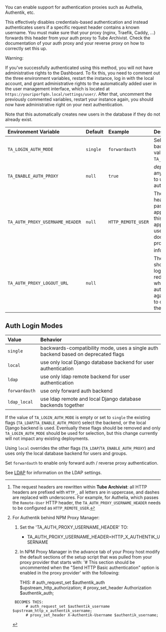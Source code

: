 You can enable support for authentication proxies such as Authelia, Authentik, etc.

This effectively disables credentials-based authentication and instead authenticates users if a specific request header contains a known username.
You must make sure that your proxy (nginx, Traefik, Caddy, ...) forwards this header from your auth proxy to Tube Archivist.
Check the documentation of your auth proxy and your reverse proxy on how to correctly set this up.

Warning:

If you've successfully authenticated using this method, you will not have administrative rights to the Dashboard. To fix this, you need to comment out the three environment variables, restart the instance, log in with the local account, and grant administrative rights to the automatically added user in the user management interface, which is located at `https://youriporfqdn.local/settings/user/`. After that, uncomment the previously commented variables, restart your instance again, you should now have administrative right on your next authentication.

Note that this automatically creates new users in the database if they do not already exist.

| Environment Variable  | Default   | Example   | Description   |
| :-------------------- | :-------- | :-------- | :------------ |
| `TA_LOGIN_AUTH_MODE`  | `single`  | `forwardauth` | Selects authentication backends. See potential values below. Overrides `TA_LDAP`/`TA_ENABLE_AUTH_PROXY`. |
| `TA_ENABLE_AUTH_PROXY` | `null` | `true` | *deprecated* (see below) Set to anything besides empty string to use forward proxy authentication. |
| `TA_AUTH_PROXY_USERNAME_HEADER`| `null` | `HTTP_REMOTE_USER` | The name of the request header that the auth proxy passes to the proxied application (**Tube Archivist** in this case), so that the application can identify the user. Check the documentation of your auth proxy to get this information.[^1][^2] |
| `TA_AUTH_PROXY_LOGOUT_URL` | `null` | | The URL that **Tube Archivist** should redirect to after a logout. By default, the logout redirects to the login URL, which means the user will be automatically authenticated again. Instead, you might want to configure the logout URL of the auth proxy here. |

[^1]:
    The request headers are rewritten within **Tube Archivist**: all HTTP headers are prefixed with `HTTP_`, all letters are in uppercase, and dashes are replaced with underscores. For example, for Authelia, which passes the `Remote-User` HTTP header, the `TA_AUTH_PROXY_USERNAME_HEADER` needs to be configured as `HTTP_REMOTE_USER`.

[^2]:
    For Authentik behind NPM Proxy Manager:
    
       1. Set the 'TA_AUTH_PROXY_USERNAME_HEADER' TO:
            - TA_AUTH_PROXY_USERNAME_HEADER=HTTP_X_AUTHENTIK_USERNAME

       2. In NPM Proxy Manager in the advance tab of your Proxy host modify the default sections of the setup script that was pulled from your proxy provider that starts with: '# This section should be uncommented when the "Send HTTP Basic authentication" option is 
          enabled in the proxy provider' with the following:

          THIS:
              # auth_request_set $authentik_auth $upstream_http_authorization;
              # proxy_set_header Authorization $authentik_auth;
           
         BECOMES THIS: 
              # auth_request_set $authentik_username $upstream_http_x_authentik_username;
              # proxy_set_header X-Authentik-Username $authentik_username;

## Auth Login Modes

| Value         | Behavior |
| :------------ | :------- |
| `single`      | backwards-compatibility mode, uses a single auth backend based on deprecated flags |
| `local`       | use only local Django database backend for user authentication |
| `ldap`        | use only ldap remote backend for user authentication |
| `forwardauth` | use only forward auth backend |
| `ldap_local`  | use ldap remote and local Django database backends together |

If the value of `TA_LOGIN_AUTH_MODE` is empty or set to `single` the existing flags (`TA_LDAP`/`TA_ENABLE_AUTH_PROXY`) select the backend, or the local Django backend is used. Eventually these flags should be removed and only `TA_LOGIN_AUTH_MODE` should be used for selection, but this change currently will not impact any existing deployments.

Using `local` overrides the other flags (`TA_LDAP`/`TA_ENABLE_AUTH_PROXY`) and uses only the local database backend for users and groups.

Set `forwardauth` to enable only forward auth / reverse proxy authentication.

See [LDAP](ldap.md) for information on the LDAP settings.
